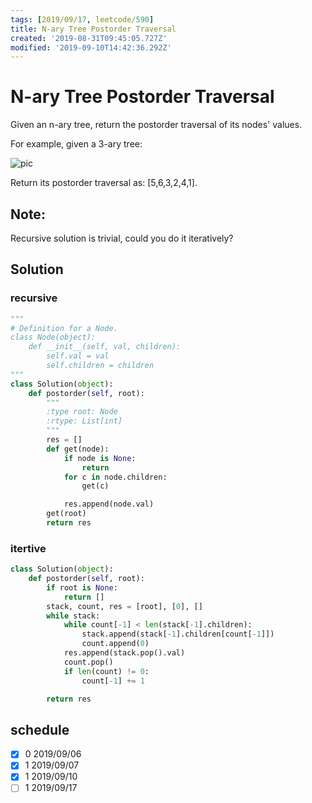 ```yaml
---
tags: [2019/09/17, leetcode/590]
title: N-ary Tree Postorder Traversal
created: '2019-08-31T09:45:05.727Z'
modified: '2019-09-10T14:42:36.292Z'
---
```


# N-ary Tree Postorder Traversal

Given an n-ary tree, return the postorder traversal of its nodes' values.

For example, given a 3-ary tree:

![pic](https://assets.leetcode.com/uploads/2018/10/12/narytreeexample.png)


Return its postorder traversal as: [5,6,3,2,4,1].


## Note:

Recursive solution is trivial, could you do it iteratively?

## Solution

### recursive

```python
"""
# Definition for a Node.
class Node(object):
    def __init__(self, val, children):
        self.val = val
        self.children = children
"""
class Solution(object):
    def postorder(self, root):
        """
        :type root: Node
        :rtype: List[int]
        """
        res = []
        def get(node):
            if node is None:
                return
            for c in node.children:
                get(c)

            res.append(node.val)
        get(root)
        return res


```

### itertive

```python
class Solution(object):
    def postorder(self, root):
        if root is None:
            return []
        stack, count, res = [root], [0], []
        while stack:
            while count[-1] < len(stack[-1].children):
                stack.append(stack[-1].children[count[-1]])
                count.append(0)
            res.append(stack.pop().val)
            count.pop()
            if len(count) != 0:
                count[-1] += 1

        return res
```

## schedule

* [x] 0 2019/09/06
* [x] 1 2019/09/07
* [x] 1 2019/09/10
* [ ] 1 2019/09/17

